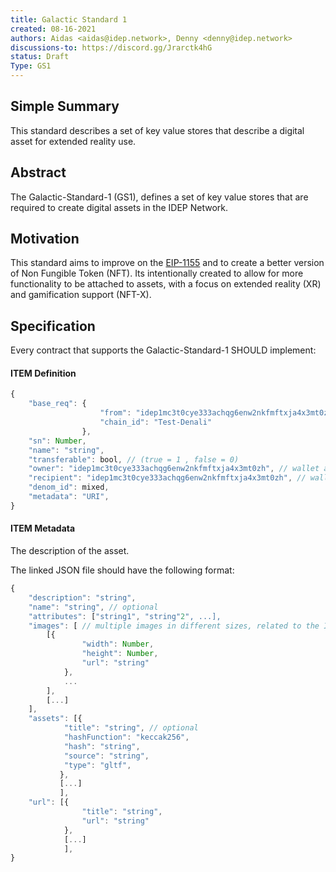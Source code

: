 ```yaml
---
title: Galactic Standard 1 
created: 08-16-2021
authors: Aidas <aidas@idep.network>, Denny <denny@idep.network>
discussions-to: https://discord.gg/Jrarctk4hG
status: Draft
Type: GS1
---
```



## Simple Summary

This standard describes a set of key value stores that describe a digital asset for extended reality use.

## Abstract

The Galactic-Standard-1 (GS1), defines a set of key value stores that are required to create digital assets in the IDEP Network.

## Motivation

This standard aims to improve on the [EIP-1155](https://eips.ethereum.org/EIPS/eip-1155) and to create a better version of Non Fungible Token (NFT). Its intentionally created to allow for more functionality to be attached to assets, with a focus on extended reality (XR) and gamification support (NFT-X).

## Specification

Every contract that supports the Galactic-Standard-1 SHOULD implement:

#### ITEM Definition

```js
{
    "base_req": {
                    "from": "idep1mc3t0cye333achqg6enw2nkfmftxja4x3mt0zh",
                    "chain_id": "Test-Denali"
                },
    "sn": Number,
    "name": "string",
    "transferable": bool, // (true = 1 , false = 0)
    "owner": "idep1mc3t0cye333achqg6enw2nkfmftxja4x3mt0zh", // wallet address
    "recipient": "idep1mc3t0cye333achqg6enw2nkfmftxja4x3mt0zh", // wallet address
    "denom_id": mixed,
    "metadata": "URI",
}
```
#### ITEM Metadata
The description of the asset.

The linked JSON file should have the following format:
```js
{
    "description": "string",
    "name": "string", // optional
    "attributes": ["string1", "string"2", ...],
    "images": [ // multiple images in different sizes, related to the Item, image 0, should be the main image
        [{
                "width": Number,
                "height": Number,
                "url": "string"
            },
            ...
        ],
        [...]
    ],
    "assets": [{
            "title": "string", // optional
            "hashFunction": "keccak256",
            "hash": "string",
            "source": "string",
            "type": "gltf",
           },
           [...]
           ],
    "url": [{
                "title": "string",
                "url": "string"
            },
            [...]
            ],
}
```

